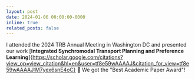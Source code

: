 ```yaml
---
layout: post
date: 2024-01-06 00:00:00-0000
inline: true
related_posts: false
---
```


I attended the 2024 TRB Annual Meeting in Washington DC and presented our work [**Integrated Synchromodal Transport Planning and Preference Learning**]{https://scholar.google.com/citations?view_op=view_citation&hl=en&user=tf8e59wAAAAJ&citation_for_view=tf8e59wAAAAJ:M7yex6snE4oC} :ship: We got the "Best Academic Paper Award"!

